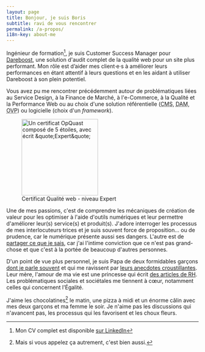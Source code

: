 ```yaml
---
layout: page
title: Bonjour, je suis Boris
subtitle: ravi de vous rencontrer
permalink: /a-propos/
i18n-key: about-me
---
```


Ingénieur de formation[^1], je suis <span lang="en">Customer Success
Manager</span> pour
[Dareboost](https://www.dareboost.com/ 'Analyse de site Web, Test de Performance et Audit qualité - DareBoost'),
une solution d'audit complet de la qualité web pour un site plus performant. Mon
rôle est d’aider mes client·e·s à améliorer leurs performances en étant attentif
à leurs questions et en les aidant à utiliser Dareboost à son plein potentiel.

Vous avez pu me rencontrer précédemment autour de problématiques liées au
Service Design, à la Finance de Marché, à l'e-Commerce, à la Qualité et la
Performance Web ou au choix d'une solution référentielle
(<abbr lang="en" title="Content Management System">CMS</abbr>,
<abbr lang="en" title="Digital Asset Management">DAM</abbr>,
<abbr lang="en" title="Online Video Platform">OVP</abbr>) ou logicielle (choix
d'un <em lang="en">framework</em>).

<figure>
  <a href="https://certified.opquast.com/certificate/V085B7/"><img role="img" src="/assets/images/shared/issuer_v085b7.svg" loading="lazy" width="200" height="200" alt="Un certificat OpQuast composé de 5 étoiles, avec écrit &quote;Expert&quote;"></a>
  <figcaption>Certificat Qualité web - niveau Expert</figcaption>
</figure>

Une de mes passions, c'est de comprendre les mécaniques de création de valeur
pour les optimiser à l'aide d'outils numériques et leur permettre d'améliorer
leur(s) service(s) et produit(s). J'adore interroger les processus de mes
interlocuteurs·trices et je suis souvent force de proposition… ou de prudence,
car le numérique présente aussi ses dangers. L'autre est de
[partager ce que je sais](/partager/), car j'ai l'intime conviction que ce n'est
pas grand-chose et que c'est à la portée de beaucoup d'autres personnes.

D'un point de vue plus personnel, je suis Papa de deux formidables garçons
[dont je parle souvent](/community/mon-pire-client-a-cinq-ans/ 'Mon pire client a cinq ans | Boris Schapira')
et qui me ravissent par [leurs anecdotes croustillantes](/papa/). Leur mère,
l'amour de ma vie est une princesse qui écrit
[des articles de RH](https://libelilou.github.io/ 'Princesse RH'). Les
problématiques sociales et sociétales me tiennent à cœur, notamment celles qui
concernent l'Égalité.

J'aime les chocolatines[^choc] le matin, une pizza à midi et un énorme câlin
avec mes deux garçons et ma femme le soir. Je n'aime pas les discussions qui
n'avancent pas, les processus qui les favorisent et les choux fleurs.

[^choc]: Mais si vous appelez ça autrement, c'est bien aussi.
[^1]:
    Mon CV complet est disponible
    [sur LinkedIn](https://www.linkedin.com/in/borisschapira/?locale=fr_FR 'CV de Boris SCHAPIRA sur LinkedIn')

